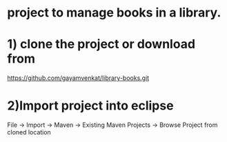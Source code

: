# project to manage books in a library.

# 1) clone the project  or download from 
 https://github.com/gayamvenkat/library-books.git

# 2)Import project into eclipse
   File -> Import -> Maven -> Existing Maven Projects -> Browse Project from cloned location


